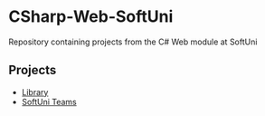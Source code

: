 # CSharp-Web-SoftUni
Repository containing projects from the C# Web module at SoftUni

## Projects
- [Library](./Library/ReadMe.md)
- [SoftUni Teams](./Contacts/ReadMe.md)

